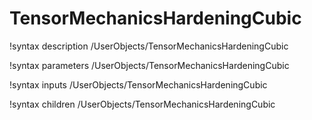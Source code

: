 <!-- MOOSE Documentation Stub: Remove this when content is added. -->

# TensorMechanicsHardeningCubic

!syntax description /UserObjects/TensorMechanicsHardeningCubic

!syntax parameters /UserObjects/TensorMechanicsHardeningCubic

!syntax inputs /UserObjects/TensorMechanicsHardeningCubic

!syntax children /UserObjects/TensorMechanicsHardeningCubic
